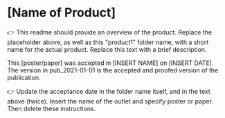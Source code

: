# [Name of Product]
:point_right: This readme should provide an overview of the product. Replace the placeholder above, as well as this "product1" folder name, with a short name for the actual product.  Replace this text with a brief description.

This [poster/paper] was accepted in [INSERT NAME] on [INSERT DATE]. The version in pub_2021-01-01 is the accepted and proofed version of the publication.

:point_right: Update the acceptance date in the folder name itself, and in the text above (twice). Insert the name of the outlet and specify poster or paper. Then delete these instructions.